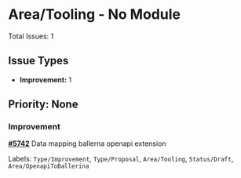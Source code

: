 # Area/Tooling - No Module

Total Issues: 1

## Issue Types

- **Improvement:** 1

## Priority: None

### Improvement

**[#5742](https://github.com/ballerina-platform/ballerina-library/issues/5742)** Data mapping ballerna openapi extension

Labels: `Type/Improvement`, `Type/Proposal`, `Area/Tooling`, `Status/Draft`, `Area/OpenapiToBallerina`

